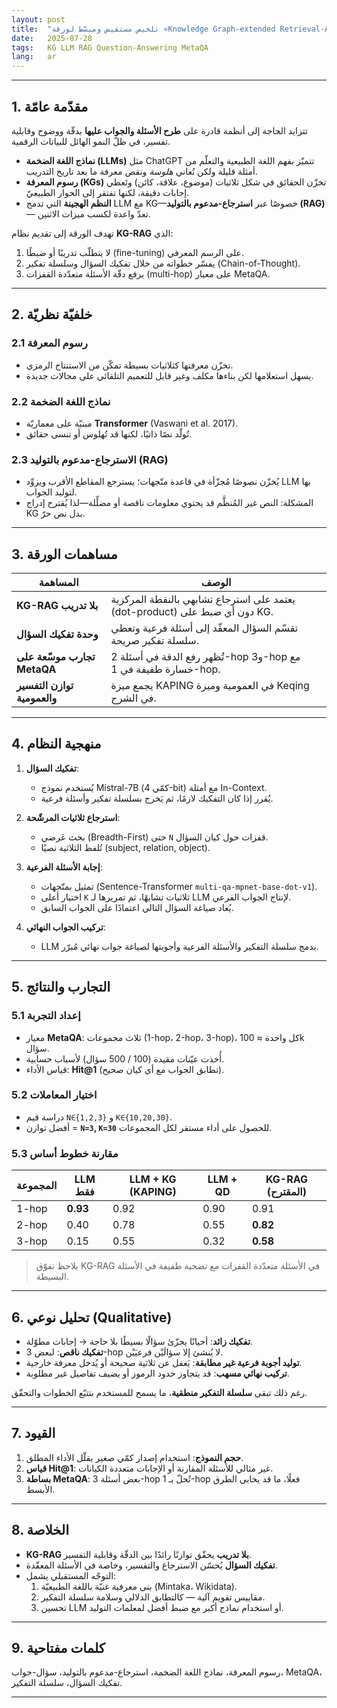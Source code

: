 ```yaml
---
layout: post
title:  "تلخيص مستفيض ومبسّط لورقة «Knowledge Graph-extended Retrieval-Augmented Generation for Question Answering»"
date:   2025-07-28
tags:   KG LLM RAG Question-Answering MetaQA
lang:   ar
---
```


---

## 1. مقدّمة عامّة
تتزايد الحاجة إلى أنظمة قادرة على **طرح الأسئلة والجواب عليها** بدقّة ووضوح وقابلية تفسير، في ظلّ النمو الهائل للبيانات الرقمية.  
- **نماذج اللغة الضخمة (LLMs)** مثل ChatGPT تتميّز بفهم اللغة الطبيعية والتعلّم من أمثلة قليلة ولكن تُعاني _هلوسة_ ونقص معرفة ما بعد تاريخ التدريب.  
- **رسوم المعرفة (KGs)** تخزّن الحقائق في شكل ثلاثيات (موضوع، علاقة، كائن) وتَعطي إجابات دقيقة، لكنها تفتقر إلى الحوار الطبيعيّ.  
- **النظم الهجينة** التي تدمج LLM مع KG—خصوصًا عبر **استرجاع-مدعوم بالتوليد (RAG)**— تعدّ واعدة لكسب ميزات الاثنين.

تهدف الورقة إلى تقديم نظام **KG-RAG** الذي:  
1. لا يتطلّب تدريبًا أو ضبطًا (fine-tuning) على الرسم المعرفي.  
2. يفسّر خطواته من خلال تفكيك السؤال وسلسلة تفكير (Chain-of-Thought).  
3. يرفع دقّة الأسئلة متعدّدة القفزات (multi-hop) على معيار MetaQA.

---

## 2. خلفيّة نظريّة

### 2.1 رسوم المعرفة
- تخزّن معرفتها كثلاثيات بسيطة تمكّن من الاستنتاج الرمزي.
- يسهل استعلامها لكن بناءها مكلف وغير قابل للتعميم التلقائي على مجالات جديدة.

### 2.2 نماذج اللغة الضخمة
- مبنيّة على معماريّة **Transformer** (Vaswani et al. 2017).  
- تُولّد نصًا ذاتيًا، لكنها قد تُهلوس أو تنسى حقائق.

### 2.3 الاسترجاع-مدعوم بالتوليد (RAG)
- يُخزّن نصوصًا مُجزّأة في قاعدة متّجهات؛ يسترجع المقاطع الأقرب ويزوِّد LLM بها لتوليد الجواب.  
- المشكلة: النص غير المُنظَّم قد يحتوي معلومات ناقصة أو مضلِّلة—لذا يُقترح إدراج KG بدل نص حرّ.

---

## 3. مساهمات الورقة

| المساهمة | الوصف |
|----------|-------|
| **KG-RAG بلا تدريب** | يعتمد على استرجاع تشابهي بالنقطة المركزية (dot-product) دون أي ضبط على KG. |
| **وحدة تفكيك السؤال** | تقسّم السؤال المعقّد إلى أسئلة فرعية وتعطي سلسلة تفكير صريحة. |
| **تجارب موسّعة على MetaQA** | تُظهر رفع الدقة في أسئلة 2-hop و3-hop مع خسارة طفيفة في 1-hop. |
| **توازن التفسير والعمومية** | يجمع ميزة KAPING في العمومية وميزة Keqing في الشرح. |

---

## 4. منهجية النظام

1. **تفكيك السؤال**:  
   - يُستخدم نموذج Mistral-7B (كمّي 4-bit) مع أمثلة In-Context.  
   - يُقرر إذا كان التفكيك لازمًا، ثم يَخرج بسلسلة تفكير وأسئلة فرعية.

2. **استرجاع ثلاثيات المرشّحة**:  
   - بحث عَرضي (Breadth-First) حتى `N` قفزات حول كيان السؤال.  
   - تُلفظ الثلاثية نصيًا (subject, relation, object).

3. **إجابة الأسئلة الفرعية**:  
   - تمثيل بمتّجهات (Sentence-Transformer `multi-qa-mpnet-base-dot-v1`).  
   - اختيار أعلى `K` ثلاثيات تشابهًا، ثم تمريرها لـ LLM لإنتاج الجواب الفرعي.  
   - يُعاد صياغة السؤال التالي اعتمادًا على الجواب السابق.

4. **تركيب الجواب النهائي**:  
   - LLM يدمج سلسلة التفكير والأسئلة الفرعية وأجوبتها لصياغة جواب نهائي مُبرّر.

---

## 5. التجارب والنتائج

### 5.1 إعداد التجربة
- معيار **MetaQA**: ثلاث مجموعات (1-hop، 2-hop، 3-hop)، كل واحدة ≈ 100k سؤال.  
- أُخذت عيّنات مقيدة (100 / 500 سؤال) لأسباب حسابية.  
- قياس الأداء: **Hit@1** (تطابق الجواب مع أي كيان صحيح).

### 5.2 اختيار المعاملات
- دراسة قيم `N∈{1,2,3}` و `K∈{10,20,30}`.  
- أفضل توازن = **`N=3`, `K=30`** للحصول على أداء مستقر لكل المجموعات.

### 5.3 مقارنة خطوط أساس
| المجموعة | LLM فقط | LLM + KG (KAPING) | LLM + QD | **KG-RAG (المقترح)** |
|-----------|---------|-------------------|----------|-----------------------|
| 1-hop | **0.93** | 0.92 | 0.90 | 0.91 |
| 2-hop | 0.40 | 0.78 | 0.55 | **0.82** |
| 3-hop | 0.15 | 0.55 | 0.32 | **0.58** |

> يلاحظ تفوّق KG-RAG في الأسئلة متعدّدة القفزات مع تضحية طفيفة في الأسئلة البسيطة.

---

## 6. تحليل نوعي (Qualitative)

- **تفكيك زائد**: أحيانًا يجزّئ سؤالًا بسيطًا بلا حاجة → إجابات مطوّلة.  
- **تفكيك ناقص**: لبعض 3-hop لا يُنشئ إلا سؤالَيْن فرعيَيْن.  
- **توليد أجوبة فرعية غير مطابقة**: يَغفل عن ثلاثية صحيحة أو يُدخل معرفة خارجية.  
- **تركيب نهائي مسهب**: قد يتجاوز حدود الرموز أو يضيف تفاصيل غير مطلوبة.

رغم ذلك تبقى **سلسلة التفكير منطقية**، ما يسمح للمستخدم بتتبّع الخطوات والتحقّق.

---

## 7. القيود

1. **حجم النموذج**: استخدام إصدار كمّي صغير يقلّل الأداء المطلق.  
2. **قياس Hit@1**: غير مثالي للأسئلة المقارنة أو الإجابات متعددة الكيانات.  
3. **بساطة MetaQA**: بعض أسئلة 3-hop تُحلّ بـ 1-hop فعلًا، ما قد يحابي الطرق الأبسط.

---

## 8. الخلاصة

- **KG-RAG بلا تدريب** يحقّق توازنًا رائدًا بين الدقّة وقابلية التفسير.  
- **تفكيك السؤال** يُحسّن الاسترجاع والتفسير، وخاصة في الأسئلة المعقّدة.  
- التوجّه المستقبلي يشمل:  
  1. بنى معرفية غنيّة باللغة الطبيعيّة (Mintaka، Wikidata).  
  2. مقاييس تقويم آلية — كالتطابق الدلالي وسلامة سلسلة التفكير.  
  3. تحسين LLM أو استخدام نماذج أكبر مع ضبط أفضل لمعلمات التوليد.

---

## 9. كلمات مفتاحية
رسوم المعرفة، نماذج اللغة الضخمة، استرجاع-مدعوم بالتوليد، سؤال-جواب، MetaQA، تفكيك السؤال، سلسلة التفكير.

---
